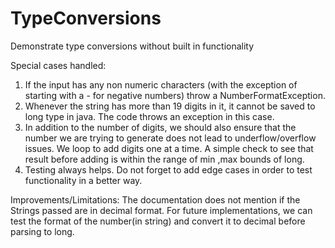 # TypeConversions
Demonstrate type conversions without built in functionality

Special cases handled:
1. If the input has any non numeric characters (with the exception of starting with a - for negative numbers) throw a NumberFormatException.
2. Whenever the string has more than 19 digits in it, it cannot be saved to long type in java. The code throws an exception in this case.
3. In addition to the number of digits, we should also ensure that the number we are trying to generate does not lead to underflow/overflow issues.
We loop to add digits one at a time. A simple check to see that result before adding is within the range of min ,max bounds of long.
4. Testing always helps. Do not forget to add edge cases in order to test functionality in a better way.

Improvements/Limitations:
The documentation does not mention if the Strings passed are in decimal format. For future implementations, we can test the format of the number(in string) and convert it to decimal before parsing to long.
